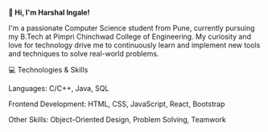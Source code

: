 **👋 Hi, I'm Harshal Ingale!**


I'm a passionate Computer Science student from Pune, currently pursuing my B.Tech at Pimpri Chinchwad College of Engineering. My curiosity and love for technology drive me to continuously learn and implement new tools and techniques to solve real-world problems.



💻 Technologies & Skills


Languages: C/C++, Java, SQL

Frontend Development: HTML, CSS, JavaScript, React, Bootstrap

Other Skills: Object-Oriented Design, Problem Solving, Teamwork
